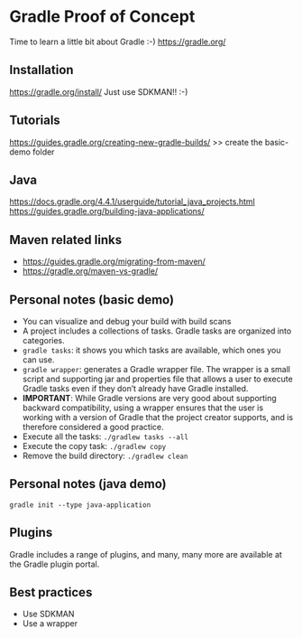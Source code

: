 # Gradle Proof of Concept
Time to learn a little bit about Gradle :-)
https://gradle.org/

## Installation
https://gradle.org/install/
Just use SDKMAN!! :-)


## Tutorials
https://guides.gradle.org/creating-new-gradle-builds/  >> create the basic-demo folder

## Java
https://docs.gradle.org/4.4.1/userguide/tutorial_java_projects.html
https://guides.gradle.org/building-java-applications/


## Maven related links
* https://guides.gradle.org/migrating-from-maven/
* https://gradle.org/maven-vs-gradle/


## Personal notes (basic demo)
* You can visualize and debug your build with build scans
* A project includes a collections of tasks. Gradle tasks are organized into categories.
* `gradle tasks`: it shows you which tasks are available, which ones you can use.
* `gradle wrapper`: generates a Gradle wrapper file. The wrapper is a small script and supporting jar and properties file that allows a user to execute Gradle tasks even if they don’t already have Gradle installed.
* **IMPORTANT**: While Gradle versions are very good about supporting backward compatibility, using a wrapper ensures that the user is working with a version of Gradle that the project creator supports, and is therefore considered a good practice.
* Execute all the tasks: `./gradlew tasks --all`
* Execute the copy task: `./gradlew copy`
* Remove the build directory: `./gradlew clean`


## Personal notes (java demo)
`gradle init --type java-application`


## Plugins
Gradle includes a range of plugins, and many, many more are available at the Gradle plugin portal.


## Best practices
* Use SDKMAN
* Use a wrapper
